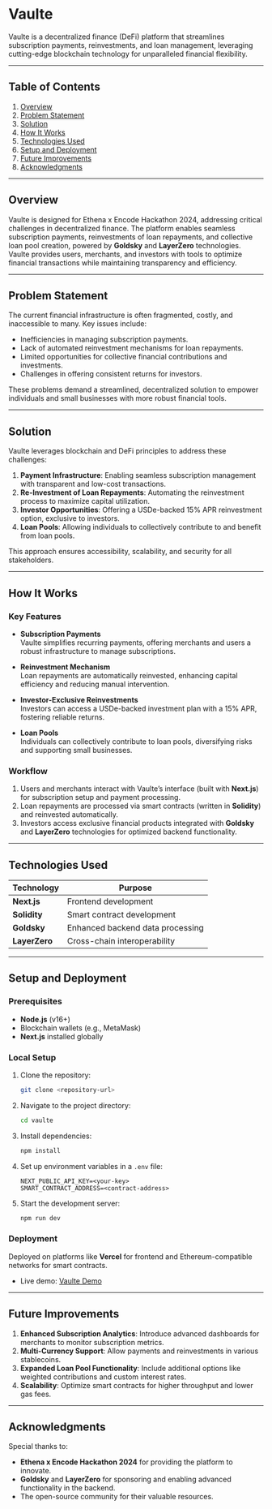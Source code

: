 # Vaulte

Vaulte is a decentralized finance (DeFi) platform that streamlines subscription payments, reinvestments, and loan management, leveraging cutting-edge blockchain technology for unparalleled financial flexibility.

---

## Table of Contents

1. [Overview](#overview)  
2. [Problem Statement](#problem-statement)  
3. [Solution](#solution)  
4. [How It Works](#how-it-works)  
5. [Technologies Used](#technologies-used)  
6. [Setup and Deployment](#setup-and-deployment)  
7. [Future Improvements](#future-improvements)  
8. [Acknowledgments](#acknowledgments)  

---

## Overview

Vaulte is designed for Ethena x Encode Hackathon 2024, addressing critical challenges in decentralized finance. The platform enables seamless subscription payments, reinvestments of loan repayments, and collective loan pool creation, powered by **Goldsky** and **LayerZero** technologies. Vaulte provides users, merchants, and investors with tools to optimize financial transactions while maintaining transparency and efficiency.  

---

## Problem Statement

The current financial infrastructure is often fragmented, costly, and inaccessible to many. Key issues include:  

- Inefficiencies in managing subscription payments.  
- Lack of automated reinvestment mechanisms for loan repayments.  
- Limited opportunities for collective financial contributions and investments.  
- Challenges in offering consistent returns for investors.

These problems demand a streamlined, decentralized solution to empower individuals and small businesses with more robust financial tools.

---

## Solution

Vaulte leverages blockchain and DeFi principles to address these challenges:  

1. **Payment Infrastructure**: Enabling seamless subscription management with transparent and low-cost transactions.  
2. **Re-Investment of Loan Repayments**: Automating the reinvestment process to maximize capital utilization.  
3. **Investor Opportunities**: Offering a USDe-backed 15% APR reinvestment option, exclusive to investors.  
4. **Loan Pools**: Allowing individuals to collectively contribute to and benefit from loan pools.  

This approach ensures accessibility, scalability, and security for all stakeholders.

---

## How It Works

### Key Features

- **Subscription Payments**  
  Vaulte simplifies recurring payments, offering merchants and users a robust infrastructure to manage subscriptions.

- **Reinvestment Mechanism**  
  Loan repayments are automatically reinvested, enhancing capital efficiency and reducing manual intervention.

- **Investor-Exclusive Reinvestments**  
  Investors can access a USDe-backed investment plan with a 15% APR, fostering reliable returns.

- **Loan Pools**  
  Individuals can collectively contribute to loan pools, diversifying risks and supporting small businesses.

### Workflow  

1. Users and merchants interact with Vaulte’s interface (built with **Next.js**) for subscription setup and payment processing.  
2. Loan repayments are processed via smart contracts (written in **Solidity**) and reinvested automatically.  
3. Investors access exclusive financial products integrated with **Goldsky** and **LayerZero** technologies for optimized backend functionality.  

---

## Technologies Used  

| **Technology** | **Purpose** |  
| --- | --- |  
| **Next.js** | Frontend development |  
| **Solidity** | Smart contract development |  
| **Goldsky** | Enhanced backend data processing |  
| **LayerZero** | Cross-chain interoperability |  

---

## Setup and Deployment  

### Prerequisites  

- **Node.js** (v16+)  
- Blockchain wallets (e.g., MetaMask)  
- **Next.js** installed globally  

### Local Setup  

1. Clone the repository:  
    ```bash  
    git clone <repository-url>  
    ```  

2. Navigate to the project directory:  
    ```bash  
    cd vaulte  
    ```  

3. Install dependencies:  
    ```bash  
    npm install  
    ```  

4. Set up environment variables in a `.env` file:  
    ```  
    NEXT_PUBLIC_API_KEY=<your-key>  
    SMART_CONTRACT_ADDRESS=<contract-address>  
    ```  

5. Start the development server:  
    ```bash  
    npm run dev  
    ```  

### Deployment  

Deployed on platforms like **Vercel** for frontend and Ethereum-compatible networks for smart contracts.  
- Live demo: [Vaulte Demo](https://vaulte.ethena-hackathon.com)  

---

## Future Improvements  

1. **Enhanced Subscription Analytics**: Introduce advanced dashboards for merchants to monitor subscription metrics.  
2. **Multi-Currency Support**: Allow payments and reinvestments in various stablecoins.  
3. **Expanded Loan Pool Functionality**: Include additional options like weighted contributions and custom interest rates.  
4. **Scalability**: Optimize smart contracts for higher throughput and lower gas fees.  

---

## Acknowledgments  

Special thanks to:  
- **Ethena x Encode Hackathon 2024** for providing the platform to innovate.  
- **Goldsky** and **LayerZero** for sponsoring and enabling advanced functionality in the backend.  
- The open-source community for their valuable resources.  
